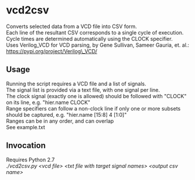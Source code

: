 # vcd2csv
Converts selected data from a VCD file into CSV form.   
Each line of the resultant CSV corresponds to a single cycle of execution.  
Cycle times are determined automatically using the CLOCK specifier.  
Uses Verilog\_VCD for VCD parsing, by Gene Sullivan, Sameer Gauria, et. al.: https://pypi.org/project/Verilog\_VCD/  

## Usage
Running the script requires a VCD file and a list of signals.  
The signal list is provided via a text file, with one signal per line.  
The clock signal (exactly one is allowed) should be followed with "CLOCK" on its line, e.g. "hier.name CLOCK"  
Range specifiers can follow a non-clock line if only one or more subsets should be captured, e.g. "hier.name [15:8] 4 [1:0]"  
Ranges can be in any order, and can overlap  
See example.txt  

## Invocation
Requires Python 2.7  
*./vcd2csv.py \<vcd file\> \<txt file with target signal names\> \<output csv name\>*  
